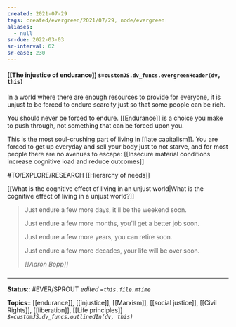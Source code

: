```yaml
---
created: 2021-07-29
tags: created/evergreen/2021/07/29, node/evergreen
aliases:
  - null
sr-due: 2022-03-03
sr-interval: 62
sr-ease: 230
---
```


#### [[The injustice of endurance]] `$=customJS.dv_funcs.evergreenHeader(dv, this)`

In a world where there are enough resources to provide for everyone, it is unjust to be forced to endure scarcity just so that some people can be rich.

You should never be forced to endure. [[Endurance]] is a choice you make to push through, not something that can be forced upon you.

This is the most soul-crushing part of living in [[late capitalism]]. You are forced to get up everyday and sell your body just to not starve, and for most people there are no avenues to escape: [[Insecure material conditions increase cognitive load and reduce outcomes]]

#TO/EXPLORE/RESEARCH  [[Hierarchy of needs]]

[[What is the cognitive effect of living in an unjust world|What is the cognitive effect of living in a unjust world?]]

> Just endure a few more days, it'll be the weekend soon.
> 
> Just endure a few more months, you'll get a better job soon.
> 
> Just endure a few more years, you can retire soon.
> 
> Just endure a few more decades, your life will be over soon.
> 
> <cite>[[Aaron Bopp]]</cite>


### <hr class="footnote"/>

**Status**:: #EVER/SPROUT 
*edited `=this.file.mtime`*

**Topics**:: [[endurance]], [[injustice]], [[Marxism]], [[social justice]], [[Civil Rights]], [[liberation]], [[Life principles]]
*`$=customJS.dv_funcs.outlinedIn(dv, this)`*

